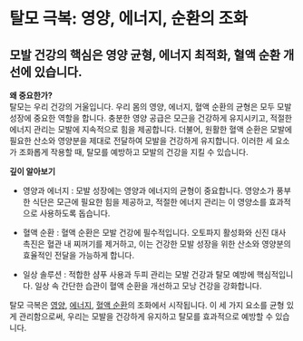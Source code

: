 ﻿# 탈모 극복: 영양, 에너지, 순환의 조화
## 모발 건강의 핵심은 영양 균형, 에너지 최적화, 혈액 순환 개선에 있습니다.

  
**왜 중요한가?**  
탈모는 우리 건강의 거울입니다. 우리 몸의 영양, 에너지, 혈액 순환의 균형은 모두 모발 성장에 중요한 역할을 합니다. 충분한 영양 공급은 모근을 건강하게 유지시키고, 적절한 에너지 관리는 모발에 지속적으로 힘을 제공합니다. 더불어, 원활한 혈액 순환은 모발에 필요한 산소와 영양분을 제대로 전달하여 모발을 건강하게 유지합니다. 이러한 세 요소가 조화롭게 작용할 때, 탈모를 예방하고 모발의 건강을 지킬 수 있습니다.  
  
**깊이 알아보기**
 - 영양과 에너지 : 모발 성장에는 영양과 에너지의 균형이 중요합니다. 영양소가 풍부한 식단은 모근에 필요한 힘을 제공하고, 적절한 에너지 관리는 이 영양소를 효과적으로 사용하도록 돕습니다.  
  
 - 혈액 순환 : 혈액 순환은 모발 건강에 필수적입니다. 오토파지 활성화와 신진 대사 촉진은 혈관 내 찌꺼기를 제거하고, 이는 건강한 모발 성장을 위한 산소와 영양분의 효율적인 전달을 가능하게 합니다.  
  
 - 일상 솔루션 : 적합한 샴푸 사용과 두피 관리는 모발 건강과 탈모 예방에 핵심적입니다. 일상 속 간단한 습관이 혈액 순환을 개선하고 모낭 건강을 강화합니다.  
  
탈모 극복은 [영양](https://frontier-three.vercel.app/kr/m04/m0403/m040301/m04030102), [에너지](https://frontier-three.vercel.app/kr/m04/m0403/m040301/m04030101), [혈액 순환](https://frontier-three.vercel.app/kr/m04/m0403/m040301/m04030103)의 조화에서 시작됩니다. 이 세 가지 요소를 균형 있게 관리함으로써, 우리는 모발을 건강하게 유지하고 탈모를 효과적으로 예방할 수 있습니다.  
  

